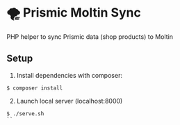 # 🌪 Prismic Moltin Sync

PHP helper to sync Prismic data (shop products) to Moltin

## Setup

1. Install dependencies with composer:
```
$ composer install
```

2. Launch local server (localhost:8000)
```
$ ./serve.sh
``